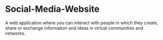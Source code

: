 # Social-Media-Website
A web application where you can interact with people in which they create, share or exchange information and ideas in virtual communities and networks.
